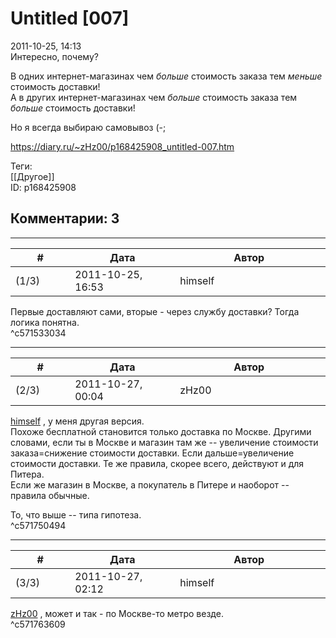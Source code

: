 Untitled [007]
==============

  
2011-10-25, 14:13  
 Интересно, почему?   
   
 В одних интернет-магазинах чем  *больше*  стоимость заказа тем  *меньше*  стоимость доставки!   
 А в других интернет-магазинах чем  *больше*  стоимость заказа тем  *больше*  стоимость доставки!   
   
 Но я всегда выбираю самовывоз (-;   
  
<https://diary.ru/~zHz00/p168425908_untitled-007.htm>  
  
Теги:  
[[Другое]]  
ID: p168425908  


Комментарии: 3
--------------

  


---



|         #         |              Дата              |                     Автор                     |           ID           |
| --- | --- | --- | --- |
| (1/3) | 2011-10-25, 16:53 | himself | c571533034 |

  
 Первые доставляют сами, вторые - через службу доставки? Тогда логика понятна.   
 ^c571533034

---



|         #         |              Дата              |                     Автор                     |           ID           |
| --- | --- | --- | --- |
| (2/3) | 2011-10-27, 00:04 | zHz00 | c571750494 |

  
  [himself](/~himself/ "void")  , у меня другая версия.   
 Похоже бесплатной становится только доставка по Москве. Другими словами, если ты в Москве и магазин там же -- увеличение стоимости заказа=снижение стоимости доставки. Если дальше=увеличение стоимости доставки. Те же правила, скорее всего, действуют и для Питера.   
 Если же магазин в Москве, а покупатель в Питере и наоборот -- правила обычные.   
   
 То, что выше -- типа гипотеза.   
 ^c571750494

---



|         #         |              Дата              |                     Автор                     |           ID           |
| --- | --- | --- | --- |
| (3/3) | 2011-10-27, 02:12 | himself | c571763609 |

  
  [zHz00](/~zHz00/ "Untitled")  , может и так - по Москве-то метро везде.   
 ^c571763609